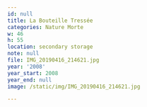 ```yaml
---
id: null
title: La Bouteille Tressée
categories: Nature Morte
w: 46
h: 55
location: secondary storage
note: null
file: IMG_20190416_214621.jpg
year: '2008'
year_start: 2008
year_end: null
image: /static/img/IMG_20190416_214621.jpg

---
```

